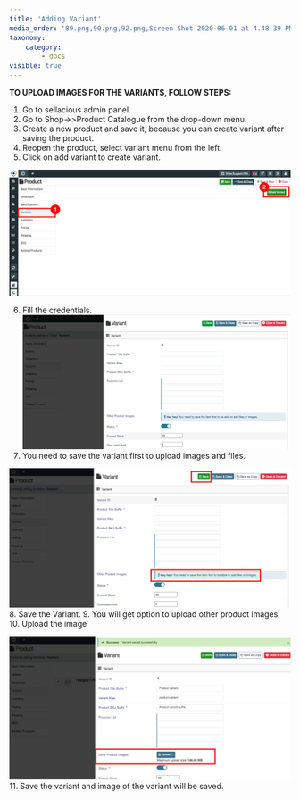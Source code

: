 ```yaml
---
title: 'Adding Variant'
media_order: '89.png,90.png,92.png,Screen Shot 2020-06-01 at 4.48.39 PM.png,screenshot-localhost-2020.06.01-16_54_12.png,screenshot-localhost-2020.06.01-17_07_19.png'
taxonomy:
    category:
        - docs
visible: true
---
```


**TO UPLOAD IMAGES FOR THE VARIANTS, FOLLOW STEPS:**

1. Go to sellacious admin panel.
2. Go to Shop->>Product Catalogue from the drop-down menu.
3. Create a new product and save it, because you can create variant after saving the product.
4. Reopen the product, select variant menu from the left.
5. Click on add variant to create variant.

![](89.png)

6. Fill the credentials. ![](Screen%20Shot%202020-06-01%20at%204.48.39%20PM.png)
7. You need to save the variant first to upload images and files.

![](screenshot-localhost-2020.06.01-16_54_12.png)
8. Save the Variant.
9. You will get option to upload other product images.
10. Upload the image

![](screenshot-localhost-2020.06.01-17_07_19.png)
11. Save the variant and image of the variant will be saved.
